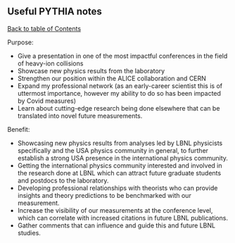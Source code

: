 ## Useful PYTHIA notes
[Back to table of Contents](../README.md)

Purpose:
- Give a presentation in one of the most impactful conferences in the field of heavy-ion collisions
- Showcase new physics results from the laboratory
- Strengthen our position within the ALICE collaboration and CERN
- Expand my professional network (as an early-career scientist this is of uttermost importance, however my ability to do so has been impacted by Covid measures)
- Learn about cutting-edge research being done elsewhere that can be translated into novel future measurements.

Benefit:
- Showcasing new physics results from analyses led by LBNL physicists specifically and the USA physics community in general, to further establish a strong USA presence in the international physics community.
- Getting the international physics community interested and involved in the research done at LBNL which can attract future graduate students and postdocs to the laboratory.
- Developing professional relationships with theorists who can provide insights and theory predictions to be benchmarked with our measurement.
- Increase the visibility of our measurements at the conference level, which can correlate with increased citations in future LBNL publications.
- Gather comments that can influence and guide this and future LBNL studies.